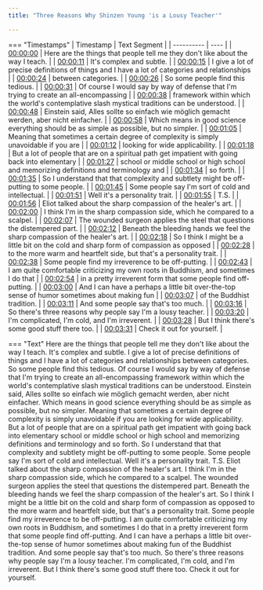 ```yaml
---
title: "Three Reasons Why Shinzen Young 'is a Lousy Teacher'"

---
```

=== "Timestamps"
    | Timestamp | Text Segment |
    | ---------- | ----  |
    | [00:00:00](https://www.youtube.com/watch?v=JPkA9oMPKDw&t=0) |  Here are the things that people tell me they don't like about the way I teach. |
    | [00:00:11](https://www.youtube.com/watch?v=JPkA9oMPKDw&t=11) |  It's complex and subtle. |
    | [00:00:15](https://www.youtube.com/watch?v=JPkA9oMPKDw&t=15) |  I give a lot of precise definitions of things and I have a lot of categories and relationships |
    | [00:00:24](https://www.youtube.com/watch?v=JPkA9oMPKDw&t=24) |  between categories. |
    | [00:00:26](https://www.youtube.com/watch?v=JPkA9oMPKDw&t=26) |  So some people find this tedious. |
    | [00:00:31](https://www.youtube.com/watch?v=JPkA9oMPKDw&t=31) |  Of course I would say by way of defense that I'm trying to create an all-encompassing |
    | [00:00:38](https://www.youtube.com/watch?v=JPkA9oMPKDw&t=38) |  framework within which the world's contemplative slash mystical traditions can be understood. |
    | [00:00:48](https://www.youtube.com/watch?v=JPkA9oMPKDw&t=48) |  Einstein said, Alles sollte so einfach wie möglich gemacht werden, aber nicht einfacher. |
    | [00:00:58](https://www.youtube.com/watch?v=JPkA9oMPKDw&t=58) |  Which means in good science everything should be as simple as possible, but no simpler. |
    | [00:01:05](https://www.youtube.com/watch?v=JPkA9oMPKDw&t=65) |  Meaning that sometimes a certain degree of complexity is simply unavoidable if you are |
    | [00:01:12](https://www.youtube.com/watch?v=JPkA9oMPKDw&t=72) |  looking for wide applicability. |
    | [00:01:18](https://www.youtube.com/watch?v=JPkA9oMPKDw&t=78) |  But a lot of people that are on a spiritual path get impatient with going back into elementary |
    | [00:01:27](https://www.youtube.com/watch?v=JPkA9oMPKDw&t=87) |  school or middle school or high school and memorizing definitions and terminology and |
    | [00:01:34](https://www.youtube.com/watch?v=JPkA9oMPKDw&t=94) |  so forth. |
    | [00:01:35](https://www.youtube.com/watch?v=JPkA9oMPKDw&t=95) |  So I understand that that complexity and subtlety might be off-putting to some people. |
    | [00:01:45](https://www.youtube.com/watch?v=JPkA9oMPKDw&t=105) |  Some people say I'm sort of cold and intellectual. |
    | [00:01:51](https://www.youtube.com/watch?v=JPkA9oMPKDw&t=111) |  Well it's a personality trait. |
    | [00:01:55](https://www.youtube.com/watch?v=JPkA9oMPKDw&t=115) |  T.S. |
    | [00:01:56](https://www.youtube.com/watch?v=JPkA9oMPKDw&t=116) |  Eliot talked about the sharp compassion of the healer's art. |
    | [00:02:00](https://www.youtube.com/watch?v=JPkA9oMPKDw&t=120) |  I think I'm in the sharp compassion side, which he compared to a scalpel. |
    | [00:02:07](https://www.youtube.com/watch?v=JPkA9oMPKDw&t=127) |  The wounded surgeon applies the steel that questions the distempered part. |
    | [00:02:12](https://www.youtube.com/watch?v=JPkA9oMPKDw&t=132) |  Beneath the bleeding hands we feel the sharp compassion of the healer's art. |
    | [00:02:18](https://www.youtube.com/watch?v=JPkA9oMPKDw&t=138) |  So I think I might be a little bit on the cold and sharp form of compassion as opposed |
    | [00:02:28](https://www.youtube.com/watch?v=JPkA9oMPKDw&t=148) |  to the more warm and heartfelt side, but that's a personality trait. |
    | [00:02:38](https://www.youtube.com/watch?v=JPkA9oMPKDw&t=158) |  Some people find my irreverence to be off-putting. |
    | [00:02:43](https://www.youtube.com/watch?v=JPkA9oMPKDw&t=163) |  I am quite comfortable criticizing my own roots in Buddhism, and sometimes I do that |
    | [00:02:54](https://www.youtube.com/watch?v=JPkA9oMPKDw&t=174) |  in a pretty irreverent form that some people find off-putting. |
    | [00:03:00](https://www.youtube.com/watch?v=JPkA9oMPKDw&t=180) |  And I can have a perhaps a little bit over-the-top sense of humor sometimes about making fun |
    | [00:03:07](https://www.youtube.com/watch?v=JPkA9oMPKDw&t=187) |  of the Buddhist tradition. |
    | [00:03:11](https://www.youtube.com/watch?v=JPkA9oMPKDw&t=191) |  And some people say that's too much. |
    | [00:03:16](https://www.youtube.com/watch?v=JPkA9oMPKDw&t=196) |  So there's three reasons why people say I'm a lousy teacher. |
    | [00:03:20](https://www.youtube.com/watch?v=JPkA9oMPKDw&t=200) |  I'm complicated, I'm cold, and I'm irreverent. |
    | [00:03:28](https://www.youtube.com/watch?v=JPkA9oMPKDw&t=208) |  But I think there's some good stuff there too. |
    | [00:03:31](https://www.youtube.com/watch?v=JPkA9oMPKDw&t=211) |  Check it out for yourself. |

=== "Text"
     Here are the things that people tell me they don't like about the way I teach. It's complex and subtle. I give a lot of precise definitions of things and I have a lot of categories and relationships between categories. So some people find this tedious. Of course I would say by way of defense that I'm trying to create an all-encompassing framework within which the world's contemplative slash mystical traditions can be understood. Einstein said, Alles sollte so einfach wie möglich gemacht werden, aber nicht einfacher. Which means in good science everything should be as simple as possible, but no simpler. Meaning that sometimes a certain degree of complexity is simply unavoidable if you are looking for wide applicability. But a lot of people that are on a spiritual path get impatient with going back into elementary school or middle school or high school and memorizing definitions and terminology and so forth. So I understand that that complexity and subtlety might be off-putting to some people. Some people say I'm sort of cold and intellectual. Well it's a personality trait. T.S. Eliot talked about the sharp compassion of the healer's art. I think I'm in the sharp compassion side, which he compared to a scalpel. The wounded surgeon applies the steel that questions the distempered part. Beneath the bleeding hands we feel the sharp compassion of the healer's art. So I think I might be a little bit on the cold and sharp form of compassion as opposed to the more warm and heartfelt side, but that's a personality trait. Some people find my irreverence to be off-putting. I am quite comfortable criticizing my own roots in Buddhism, and sometimes I do that in a pretty irreverent form that some people find off-putting. And I can have a perhaps a little bit over-the-top sense of humor sometimes about making fun of the Buddhist tradition. And some people say that's too much. So there's three reasons why people say I'm a lousy teacher. I'm complicated, I'm cold, and I'm irreverent. But I think there's some good stuff there too. Check it out for yourself.